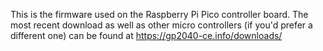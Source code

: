 This is the firmware used on the Raspberry Pi Pico controller board. The most recent download as well as other micro controllers (if you'd prefer a different one) can be found at https://gp2040-ce.info/downloads/
